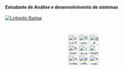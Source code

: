 
<!--### Samuel Nunes
**samuelikz/samuelikz** is a ✨ _special_ ✨ repository because its `README.md` (this file) appears on your GitHub profile.

Here are some ideas to get you started:

- 🔭 I’m currently working on ...
- 🌱 I’m currently learning ...
- 👯 I’m looking to collaborate on ...
- 🤔 I’m looking for help with ...
- 💬 Ask me about ...
- 📫 How to reach me: ...
- 😄 Pronouns: ...
- ⚡ Fun fact: ...

- [ ] Outros

### console.log

- [x] Postman
- [x] insomnia
- [x] Vscode
- [x] SublimeText

-->
<h4 align="left">Estudante de Análise e desenvolvimento de sistemas</h4>

[![Linkedin Badge](https://img.shields.io/badge/-LinkedIn-blue?style=flat-square&logo=Linkedin&logoColor=white&link=https://www.linkedin.com/in/samuel-nunes-057899133/)](https://www.linkedin.com/in/samuel-nunes-057899133/)

<br/>

<p align="center">
    <img src="https://devicons.github.io/devicon/devicon.git/icons/css3/css3-original-wordmark.svg" alt="css3" width="30" height="30" />   
    <img src="https://www.vectorlogo.zone/logos/figma/figma-icon.svg" alt="figma" width="30" height="30" /> 
    <img src="https://www.vectorlogo.zone/logos/git-scm/git-scm-icon.svg" alt="git" width="30" height="30" /> 
    </br>
    <img src="https://devicons.github.io/devicon/devicon.git/icons/html5/html5-original-wordmark.svg" alt="html5" width="30" height="30" /> 
    <img src="https://devicons.github.io/devicon/devicon.git/icons/javascript/javascript-original.svg" alt="javascript" width="30" height="30" /> 
    <img src="https://raw.githubusercontent.com/prplx/svg-logos/5585531d45d294869c4eaab4d7cf2e9c167710a9/svg/materialize.svg" alt="materialize" width="30" height="30" /> 
    </br>
    <img src="https://devicons.github.io/devicon/devicon.git/icons/nodejs/nodejs-original-wordmark.svg" alt="nodejs" width="30" height="30" /> 
    <img src="https://devicons.github.io/devicon/devicon.git/icons/python/python-original-wordmark.svg" alt="python" width="30" height="30" /> 
    <img src="https://devicons.github.io/devicon/devicon.git/icons/vuejs/vuejs-original-wordmark.svg" alt="vuejs" width="30" height="30" />
</p>

<br/>
